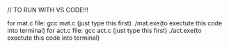 // TO RUN WITH VS CODE!!!

for mat.c file:
      gcc mat.c (just type this first)
      ./mat.exe(to exectute this code into terminal)
for act.c file:
      gcc act.c (just type this first)
      ./act.exe(to exectute this code into terminal)
